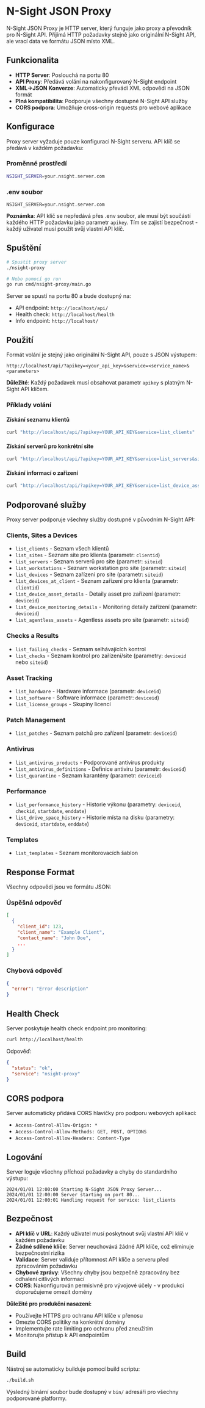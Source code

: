 # N-Sight JSON Proxy

N-Sight JSON Proxy je HTTP server, který funguje jako proxy a převodník pro N-Sight API. Přijímá HTTP požadavky stejně jako originální N-Sight API, ale vrací data ve formátu JSON místo XML.

## Funkcionalita

- **HTTP Server**: Poslouchá na portu 80
- **API Proxy**: Předává volání na nakonfigurovaný N-Sight endpoint
- **XML→JSON Konverze**: Automaticky převádí XML odpovědi na JSON formát
- **Plná kompatibilita**: Podporuje všechny dostupné N-Sight API služby
- **CORS podpora**: Umožňuje cross-origin requests pro webové aplikace

## Konfigurace

Proxy server vyžaduje pouze konfiguraci N-Sight serveru. API klíč se předává v každém požadavku:

### Proměnné prostředí

```bash
NSIGHT_SERVER=your.nsight.server.com
```

### .env soubor

```env
NSIGHT_SERVER=your.nsight.server.com
```

**Poznámka**: API klíč se nepředává přes .env soubor, ale musí být součástí každého HTTP požadavku jako parametr `apikey`. Tím se zajistí bezpečnost - každý uživatel musí použít svůj vlastní API klíč.

## Spuštění

```bash
# Spustit proxy server
./nsight-proxy

# Nebo pomocí go run
go run cmd/nsight-proxy/main.go
```

Server se spustí na portu 80 a bude dostupný na:
- API endpoint: `http://localhost/api/`
- Health check: `http://localhost/health`
- Info endpoint: `http://localhost/`

## Použití

Formát volání je stejný jako originální N-Sight API, pouze s JSON výstupem:

```
http://localhost/api/?apikey=<your_api_key>&service=<service_name>&<parameters>
```

**Důležité**: Každý požadavek musí obsahovat parametr `apikey` s platným N-Sight API klíčem.

### Příklady volání

#### Získání seznamu klientů
```bash
curl "http://localhost/api/?apikey=YOUR_API_KEY&service=list_clients"
```

#### Získání serverů pro konkrétní site
```bash
curl "http://localhost/api/?apikey=YOUR_API_KEY&service=list_servers&siteid=123"
```

#### Získání informací o zařízení
```bash
curl "http://localhost/api/?apikey=YOUR_API_KEY&service=list_device_asset_details&deviceid=456"
```

## Podporované služby

Proxy server podporuje všechny služby dostupné v původním N-Sight API:

### Clients, Sites a Devices
- `list_clients` - Seznam všech klientů
- `list_sites` - Seznam site pro klienta (parametr: `clientid`)
- `list_servers` - Seznam serverů pro site (parametr: `siteid`)
- `list_workstations` - Seznam workstation pro site (parametr: `siteid`)
- `list_devices` - Seznam zařízení pro site (parametr: `siteid`)
- `list_devices_at_client` - Seznam zařízení pro klienta (parametr: `clientid`)
- `list_device_asset_details` - Detaily asset pro zařízení (parametr: `deviceid`)
- `list_device_monitoring_details` - Monitoring detaily zařízení (parametr: `deviceid`)
- `list_agentless_assets` - Agentless assets pro site (parametr: `siteid`)

### Checks a Results
- `list_failing_checks` - Seznam selhávajících kontrol
- `list_checks` - Seznam kontrol pro zařízení/site (parametry: `deviceid` nebo `siteid`)

### Asset Tracking
- `list_hardware` - Hardware informace (parametr: `deviceid`)
- `list_software` - Software informace (parametr: `deviceid`)
- `list_license_groups` - Skupiny licencí

### Patch Management
- `list_patches` - Seznam patchů pro zařízení (parametr: `deviceid`)

### Antivirus
- `list_antivirus_products` - Podporované antivirus produkty
- `list_antivirus_definitions` - Definice antiviru (parametr: `deviceid`)
- `list_quarantine` - Seznam karantény (parametr: `deviceid`)

### Performance
- `list_performance_history` - Historie výkonu (parametry: `deviceid`, `checkid`, `startdate`, `enddate`)
- `list_drive_space_history` - Historie místa na disku (parametry: `deviceid`, `startdate`, `enddate`)

### Templates
- `list_templates` - Seznam monitorovacích šablon

## Response Format

Všechny odpovědi jsou ve formátu JSON:

### Úspěšná odpověď
```json
[
  {
    "client_id": 123,
    "client_name": "Example Client",
    "contact_name": "John Doe",
    ...
  }
]
```

### Chybová odpověď
```json
{
  "error": "Error description"
}
```

## Health Check

Server poskytuje health check endpoint pro monitoring:

```bash
curl http://localhost/health
```

Odpověď:
```json
{
  "status": "ok",
  "service": "nsight-proxy"
}
```

## CORS podpora

Server automaticky přidává CORS hlavičky pro podporu webových aplikací:
- `Access-Control-Allow-Origin: *`
- `Access-Control-Allow-Methods: GET, POST, OPTIONS`
- `Access-Control-Allow-Headers: Content-Type`

## Logování

Server loguje všechny příchozí požadavky a chyby do standardního výstupu:

```
2024/01/01 12:00:00 Starting N-Sight JSON Proxy Server...
2024/01/01 12:00:00 Server starting on port 80...
2024/01/01 12:00:01 Handling request for service: list_clients
```

## Bezpečnost

- **API klíč v URL**: Každý uživatel musí poskytnout svůj vlastní API klíč v každém požadavku
- **Žádné sdílené klíče**: Server neuchovává žádné API klíče, což eliminuje bezpečnostní rizika
- **Validace**: Server validuje přítomnost API klíče a serveru před zpracováním požadavku
- **Chybové zprávy**: Všechny chyby jsou bezpečně zpracovány bez odhalení citlivých informací
- **CORS**: Nakonfigurován permisivně pro vývojové účely - v produkci doporučujeme omezit domény

**Důležité pro produkční nasazení:**
- Používejte HTTPS pro ochranu API klíče v přenosu
- Omezte CORS politiky na konkrétní domény
- Implementujte rate limiting pro ochranu před zneužitím
- Monitorujte přístup k API endpointům

## Build

Nástroj se automaticky builduje pomocí build scriptu:

```bash
./build.sh
```

Výsledný binární soubor bude dostupný v `bin/` adresáři pro všechny podporované platformy.